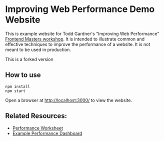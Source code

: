 # Improving Web Performance Demo Website

This is example website for Todd Gardner's "Improving Web Performance" [Frontend Masters workshop](https://frontendmasters.com/courses/web-perf/). It is intended to illustrate common and effective techniques to improve the performance of a website. It is not meant to be used in production.

This is a forked version

## How to use

```
npm install
npm start
```

Open a browser at [http://localhost:3000/](http://localhost:3000/) to view the website.

## Related Resources:

- [Performance Worksheet](https://docs.google.com/spreadsheets/d/10QlmdN4A1mtJFc2fLACjVftN2SOjsDuwgZ35slFKwG4/edit?usp=sharing)
- [Example Performance Dashboard](https://docs.google.com/spreadsheets/d/1WkDM3yg--bs9XHm2C5rcG3kKOGfjuKYcOZHmCpufOyo/edit?usp=sharing)


